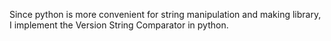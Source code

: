 Since python is more convenient for string manipulation and making library, I implement the Version String Comparator in python.


